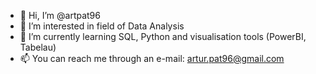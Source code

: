 - 👋 Hi, I’m @artpat96
- 👀 I’m interested in field of Data Analysis
- 🌱 I’m currently learning SQL, Python and visualisation tools (PowerBI, Tabelau)
- 📫 You can reach me through an e-mail: artur.pat96@gmail.com

<!---
artpat96/artpat96 is a ✨ special ✨ repository because its `README.md` (this file) appears on your GitHub profile.
You can click the Preview link to take a look at your changes.
--->

